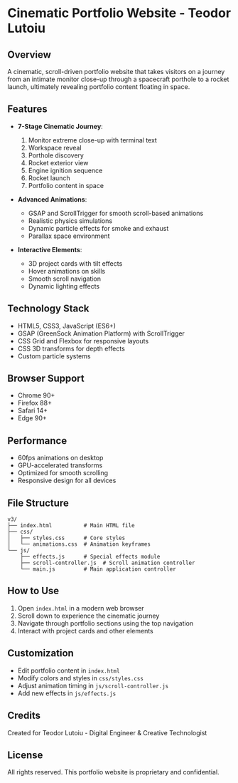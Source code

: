 # Cinematic Portfolio Website - Teodor Lutoiu

## Overview
A cinematic, scroll-driven portfolio website that takes visitors on a journey from an intimate monitor close-up through a spacecraft porthole to a rocket launch, ultimately revealing portfolio content floating in space.

## Features
- **7-Stage Cinematic Journey**: 
  1. Monitor extreme close-up with terminal text
  2. Workspace reveal
  3. Porthole discovery
  4. Rocket exterior view
  5. Engine ignition sequence
  6. Rocket launch
  7. Portfolio content in space

- **Advanced Animations**: 
  - GSAP and ScrollTrigger for smooth scroll-based animations
  - Realistic physics simulations
  - Dynamic particle effects for smoke and exhaust
  - Parallax space environment

- **Interactive Elements**:
  - 3D project cards with tilt effects
  - Hover animations on skills
  - Smooth scroll navigation
  - Dynamic lighting effects

## Technology Stack
- HTML5, CSS3, JavaScript (ES6+)
- GSAP (GreenSock Animation Platform) with ScrollTrigger
- CSS Grid and Flexbox for responsive layouts
- CSS 3D transforms for depth effects
- Custom particle systems

## Browser Support
- Chrome 90+
- Firefox 88+
- Safari 14+
- Edge 90+

## Performance
- 60fps animations on desktop
- GPU-accelerated transforms
- Optimized for smooth scrolling
- Responsive design for all devices

## File Structure
```
v3/
├── index.html          # Main HTML file
├── css/
│   ├── styles.css      # Core styles
│   └── animations.css  # Animation keyframes
└── js/
    ├── effects.js      # Special effects module
    ├── scroll-controller.js  # Scroll animation controller
    └── main.js         # Main application controller
```

## How to Use
1. Open `index.html` in a modern web browser
2. Scroll down to experience the cinematic journey
3. Navigate through portfolio sections using the top navigation
4. Interact with project cards and other elements

## Customization
- Edit portfolio content in `index.html`
- Modify colors and styles in `css/styles.css`
- Adjust animation timing in `js/scroll-controller.js`
- Add new effects in `js/effects.js`

## Credits
Created for Teodor Lutoiu - Digital Engineer & Creative Technologist

## License
All rights reserved. This portfolio website is proprietary and confidential.
